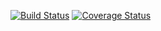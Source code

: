 [![Build Status](https://travis-ci.org/hukoru/thanos.svg?branch=master)](https://travis-ci.org/hukoru/thanos)
[![Coverage Status](https://coveralls.io/repos/github/hukoru/thanos/badge.svg)](https://coveralls.io/github/hukoru/thanos)
